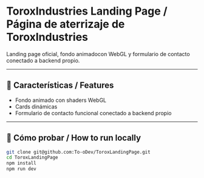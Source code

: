 # ToroxIndustries Landing Page / Página de aterrizaje de ToroxIndustries

Landing page oficial, fondo animadocon WebGL y formulario de contacto conectado a backend propio.

---

## 🚀 Características / Features

- Fondo animado con shaders WebGL
- Cards dinámicas
- Formulario de contacto funcional conectado a backend propio

---

## 🧪 Cómo probar / How to run locally

```bash
git clone git@github.com:To-oDev/ToroxLandingPage.git
cd ToroxLandingPage
npm install
npm run dev
```